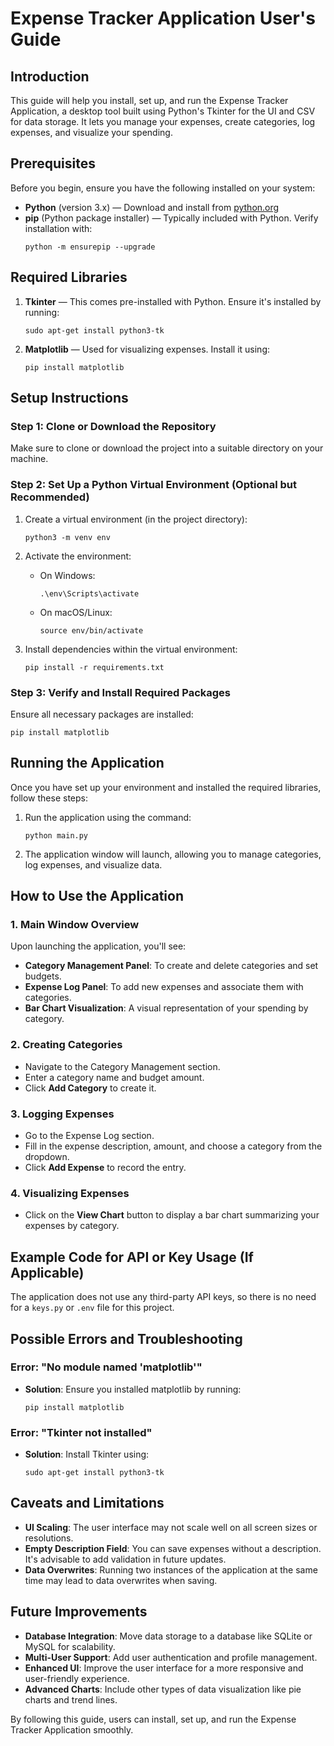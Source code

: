 # Expense Tracker Application User's Guide

## Introduction

This guide will help you install, set up, and run the Expense Tracker Application, a desktop tool built using Python's Tkinter for the UI and CSV for data storage. It lets you manage your expenses, create categories, log expenses, and visualize your spending.

## Prerequisites

Before you begin, ensure you have the following installed on your system:

- **Python** (version 3.x) — Download and install from [python.org](https://www.python.org/)
- **pip** (Python package installer) — Typically included with Python. Verify installation with:
  ```
  python -m ensurepip --upgrade
  ```

## Required Libraries

1. **Tkinter** — This comes pre-installed with Python. Ensure it's installed by running:
   ```
   sudo apt-get install python3-tk
   ```

2. **Matplotlib** — Used for visualizing expenses. Install it using:
   ```
   pip install matplotlib
   ```

## Setup Instructions

### Step 1: Clone or Download the Repository

Make sure to clone or download the project into a suitable directory on your machine.

### Step 2: Set Up a Python Virtual Environment (Optional but Recommended)

1. Create a virtual environment (in the project directory):
   ```
   python3 -m venv env
   ```

2. Activate the environment:
   - On Windows:
     ```
     .\env\Scripts\activate
     ```
   - On macOS/Linux:
     ```
     source env/bin/activate
     ```

3. Install dependencies within the virtual environment:
   ```
   pip install -r requirements.txt
   ```

### Step 3: Verify and Install Required Packages

Ensure all necessary packages are installed:
```
pip install matplotlib
```

## Running the Application

Once you have set up your environment and installed the required libraries, follow these steps:

1. Run the application using the command:
   ```
   python main.py
   ```

2. The application window will launch, allowing you to manage categories, log expenses, and visualize data.

## How to Use the Application

### 1. Main Window Overview

Upon launching the application, you'll see:
- **Category Management Panel**: To create and delete categories and set budgets.
- **Expense Log Panel**: To add new expenses and associate them with categories.
- **Bar Chart Visualization**: A visual representation of your spending by category.

### 2. Creating Categories

- Navigate to the Category Management section.
- Enter a category name and budget amount.
- Click **Add Category** to create it.

### 3. Logging Expenses

- Go to the Expense Log section.
- Fill in the expense description, amount, and choose a category from the dropdown.
- Click **Add Expense** to record the entry.

### 4. Visualizing Expenses

- Click on the **View Chart** button to display a bar chart summarizing your expenses by category.

## Example Code for API or Key Usage (If Applicable)

The application does not use any third-party API keys, so there is no need for a `keys.py` or `.env` file for this project.

## Possible Errors and Troubleshooting

### Error: "No module named 'matplotlib'"
- **Solution**: Ensure you installed matplotlib by running:
  ```
  pip install matplotlib
  ```

### Error: "Tkinter not installed"
- **Solution**: Install Tkinter using:
  ```
  sudo apt-get install python3-tk
  ```

## Caveats and Limitations

- **UI Scaling**: The user interface may not scale well on all screen sizes or resolutions.
- **Empty Description Field**: You can save expenses without a description. It's advisable to add validation in future updates.
- **Data Overwrites**: Running two instances of the application at the same time may lead to data overwrites when saving.

## Future Improvements

- **Database Integration**: Move data storage to a database like SQLite or MySQL for scalability.
- **Multi-User Support**: Add user authentication and profile management.
- **Enhanced UI**: Improve the user interface for a more responsive and user-friendly experience.
- **Advanced Charts**: Include other types of data visualization like pie charts and trend lines.

By following this guide, users can install, set up, and run the Expense Tracker Application smoothly.
